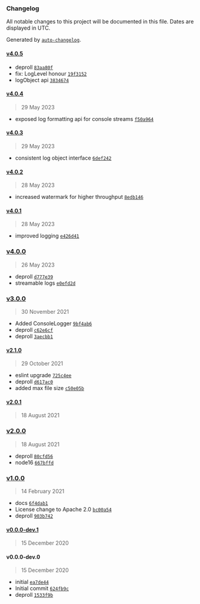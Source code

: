 ### Changelog

All notable changes to this project will be documented in this file. Dates are displayed in UTC.

Generated by [`auto-changelog`](https://github.com/CookPete/auto-changelog).

#### [v4.0.5](https://github.com/arashijs/logger/compare/v4.0.4...v4.0.5)

- deproll [`83aa80f`](https://github.com/arashijs/logger/commit/83aa80fc4c26ac1704bb3c0cdd7d73c74af6264a)
- fix: LogLevel honour [`19f3152`](https://github.com/arashijs/logger/commit/19f3152d0e465f2daa51a3f67fe0ccc03073df5c)
- logObject api [`3834674`](https://github.com/arashijs/logger/commit/3834674379fe9d199d106627065f085c8ba648ac)

#### [v4.0.4](https://github.com/arashijs/logger/compare/v4.0.3...v4.0.4)

> 29 May 2023

- exposed log formatting api for console streams [`f50a964`](https://github.com/arashijs/logger/commit/f50a96465a447e16a16dca0b0e452eeb593c91ff)

#### [v4.0.3](https://github.com/arashijs/logger/compare/v4.0.2...v4.0.3)

> 29 May 2023

- consistent log object interface [`6def242`](https://github.com/arashijs/logger/commit/6def2422466d550a76169e86f4be9494f330775d)

#### [v4.0.2](https://github.com/arashijs/logger/compare/v4.0.1...v4.0.2)

> 28 May 2023

- increased watermark for higher throughput [`8edb146`](https://github.com/arashijs/logger/commit/8edb146e2e0dc69651fd1acddb5d01a7b0e09a8a)

#### [v4.0.1](https://github.com/arashijs/logger/compare/v4.0.0...v4.0.1)

> 28 May 2023

- improved logging [`e426d41`](https://github.com/arashijs/logger/commit/e426d41db4f0a7d3f691d28c8ed5971acaefd80b)

### [v4.0.0](https://github.com/arashijs/logger/compare/v3.0.0...v4.0.0)

> 26 May 2023

- deproll [`d777e39`](https://github.com/arashijs/logger/commit/d777e3964ceb463da14ca21427ac71ebeb199605)
- streamable logs [`e0efd2d`](https://github.com/arashijs/logger/commit/e0efd2ddd7b36e35aecdd79be4f009771419aa99)

### [v3.0.0](https://github.com/arashijs/logger/compare/v2.1.0...v3.0.0)

> 30 November 2021

- Added ConsoleLogger [`9bf4ab6`](https://github.com/arashijs/logger/commit/9bf4ab6f1c0e73e06cb741d36b0f4daa1863bdc8)
- deproll [`c62e6cf`](https://github.com/arashijs/logger/commit/c62e6cf21cb3d5f5200aed27073dbd21796c2acc)
- deproll [`3aecbb1`](https://github.com/arashijs/logger/commit/3aecbb10f9b911005d609f4ee022c38d52f66522)

#### [v2.1.0](https://github.com/arashijs/logger/compare/v2.0.1...v2.1.0)

> 29 October 2021

- eslint upgrade [`725c4ee`](https://github.com/arashijs/logger/commit/725c4ee022cae967685508795a7c49c447dc81d6)
- deproll [`d617ac0`](https://github.com/arashijs/logger/commit/d617ac09d7708cf2fd53212fa4b3254c47d82102)
- added max file size [`c50e05b`](https://github.com/arashijs/logger/commit/c50e05b5672d1a712d72477d6db2692dc6329075)

#### [v2.0.1](https://github.com/arashijs/logger/compare/v2.0.0...v2.0.1)

> 18 August 2021

### [v2.0.0](https://github.com/arashijs/logger/compare/v1.0.0...v2.0.0)

> 18 August 2021

- deproll [`80cfd56`](https://github.com/arashijs/logger/commit/80cfd56091e5b9d593af343728b706f1eb243f59)
- node16 [`667bffd`](https://github.com/arashijs/logger/commit/667bffde81bc050aa9e07641942dd0664712dc64)

### [v1.0.0](https://github.com/arashijs/logger/compare/v0.0.0-dev.1...v1.0.0)

> 14 February 2021

- docs [`6f4dab1`](https://github.com/arashijs/logger/commit/6f4dab122582d0757107b09ff62633b9c46bc911)
- License change to Apache 2.0 [`bc00a54`](https://github.com/arashijs/logger/commit/bc00a5491bbf28d1c732ea981035ee81e706d793)
- deproll [`903b742`](https://github.com/arashijs/logger/commit/903b742f6f348fd4dd6c568e9da0f012e7542011)

#### [v0.0.0-dev.1](https://github.com/arashijs/logger/compare/v0.0.0-dev.0...v0.0.0-dev.1)

> 15 December 2020

#### v0.0.0-dev.0

> 15 December 2020

- initial [`ea7de44`](https://github.com/arashijs/logger/commit/ea7de440c6bd5f3a7ebcf470b9144855ceb8e9a7)
- Initial commit [`624fb9c`](https://github.com/arashijs/logger/commit/624fb9c7ee66e5e3220d85b15759e100e27f74bd)
- deproll [`1533f9b`](https://github.com/arashijs/logger/commit/1533f9bfd8665b4f7bae648cb32d429ed44a8202)
